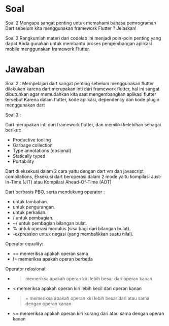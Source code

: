 # Soal

Soal 2
Mengapa sangat penting untuk memahami bahasa pemrograman Dart sebelum kita menggunakan framework Flutter ? Jelaskan!

Soal 3
Rangkumlah materi dari codelab ini menjadi poin-poin penting yang dapat Anda gunakan untuk membantu proses pengembangan aplikasi mobile menggunakan framework Flutter.

# Jawaban

Soal 2 : Mempelajari dart sangat penting sebelum menggunakan flutter dilakukan karena dart merupakan inti dari framework flutter, hal ini sangat dibutuhkan agar memudahkan kita saat mengembangkan aplikasi flutter tersebut
Karena dalam flutter, kode aplikasi, dependency dan kode plugin menggunakan dart

Soal 3 :

Dart merupakan inti dari framework flutter, dan memiliki kelebihan sebagai berikut:

- Productive tooling
- Garbage collection
- Type annotations (opsional)
- Statically typed
- Portability

Dart di eksekusi dalam 2 cara yaitu dengan dart vm dan javascript compilations, Eksekusi dart beroperasi dalam 2 mode yaitu kompilasi Just-In-Time (JIT) atau Kompilasi Ahead-Of-Time (AOT)

Dart berbasis PBO, serta mendukung operator :

- untuk tambahan.
- untuk pengurangan.
- untuk perkalian.
- / untuk pembagian.
- ~/ untuk pembagian bilangan bulat.
- % untuk operasi modulus (sisa bagi dari bilangan bulat).
- -expression untuk negasi (yang membalikkan suatu nilai).

Operator equality:

- == memeriksa apakah operan sama
- != memeriksa apakah operan berbeda

Operator relasional:

- > memeriksa apakah operan kiri lebih besar dari operan kanan
- < memeriksa apakah operan kiri lebih kecil dari operan kanan
- > = memeriksa apakah operan kiri lebih besar dari atau sama dengan operan kanan
- <= memeriksa apakah operan kiri kurang dari atau sama dengan operan kanan
